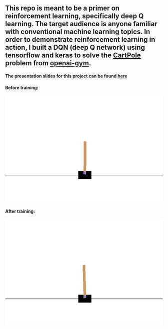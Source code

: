 ## This repo is meant to be a primer on reinforcement learning, specifically deep Q learning. The target audience is anyone familiar with conventional machine learning topics. In order to demonstrate reinforcement learning in action, I built a DQN (deep Q network) using tensorflow and keras to solve the [CartPole](https://gym.openai.com/envs/CartPole-v1/) problem from [openai-gym](https://gym.openai.com/).

#### The presentation slides for this project can be found [here](https://github.com/c24thomas/cuddly-adventure/blob/main/data/An%20Introduction%20to%20Reinforcement%20Learning.pptx)

#### Before training:
<img src=https://github.com/c24thomas/cuddly-adventure/blob/main/videos/naive.gif>

#### After training:
<img src=https://github.com/c24thomas/cuddly-adventure/blob/main/videos/solved.gif>


